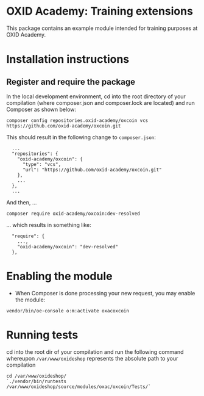 # OXID Academy: Training extensions

This package contains an example module intended for training purposes at OXID Academy.

# Installation instructions

## Register and require the package

In the local development environment, cd into the root directory of your compilation (where composer.json and composer.lock
are located) and run Composer as shown below:
 
```
composer config repositories.oxid-academy/oxcoin vcs https://github.com/oxid-academy/oxcoin.git
```

This should result in the following change to `composer.json`:
```
  ...
  "repositories": {
    "oxid-academy/oxcoin": {
      "type": "vcs",
      "url": "https://github.com/oxid-academy/oxcoin.git"
    },
    ...
  },
  ...
```

And then, ...
```
composer require oxid-academy/oxcoin:dev-resolved
```

... which results in something like:
```
  "require": {
    ...,
    "oxid-academy/oxcoin": "dev-resolved"
  },
```

# Enabling the module

* When Composer is done processing your new request, you may enable the module:
```
vendor/bin/oe-console o:m:activate oxacoxcoin
```

# Running tests
cd into the root dir of your compilation and run the following command whereupon `/var/www/oxideshop` represents the absolute
path to your compilation

```
cd /var/www/oxideshop/
`./vendor/bin/runtests /var/www/oxideshop/source/modules/oxac/oxcoin/Tests/`
